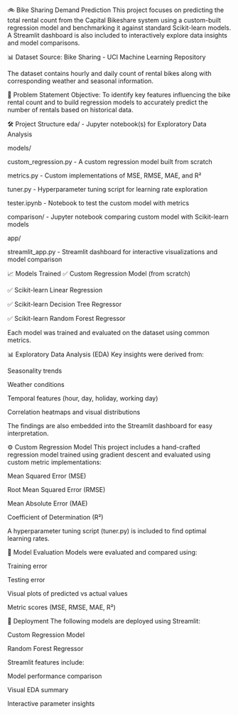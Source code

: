 🚲 Bike Sharing Demand Prediction
This project focuses on predicting the total rental count from the Capital Bikeshare system using a custom-built regression model and benchmarking it against standard Scikit-learn models. A Streamlit dashboard is also included to interactively explore data insights and model comparisons.

📊 Dataset
Source: Bike Sharing - UCI Machine Learning Repository

The dataset contains hourly and daily count of rental bikes along with corresponding weather and seasonal information.

📌 Problem Statement
Objective:
To identify key features influencing the bike rental count and to build regression models to accurately predict the number of rentals based on historical data.

🛠️ Project Structure
eda/ - Jupyter notebook(s) for Exploratory Data Analysis

models/

custom_regression.py - A custom regression model built from scratch

metrics.py - Custom implementations of MSE, RMSE, MAE, and R²

tuner.py - Hyperparameter tuning script for learning rate exploration

tester.ipynb - Notebook to test the custom model with metrics

comparison/ - Jupyter notebook comparing custom model with Scikit-learn models

app/

streamlit_app.py - Streamlit dashboard for interactive visualizations and model comparison

📈 Models Trained
✅ Custom Regression Model (from scratch)

✅ Scikit-learn Linear Regression

✅ Scikit-learn Decision Tree Regressor

✅ Scikit-learn Random Forest Regressor

Each model was trained and evaluated on the dataset using common metrics.

📊 Exploratory Data Analysis (EDA)
Key insights were derived from:

Seasonality trends

Weather conditions

Temporal features (hour, day, holiday, working day)

Correlation heatmaps and visual distributions

The findings are also embedded into the Streamlit dashboard for easy interpretation.

⚙️ Custom Regression Model
This project includes a hand-crafted regression model trained using gradient descent and evaluated using custom metric implementations:

Mean Squared Error (MSE)

Root Mean Squared Error (RMSE)

Mean Absolute Error (MAE)

Coefficient of Determination (R²)

A hyperparameter tuning script (tuner.py) is included to find optimal learning rates.

🧪 Model Evaluation
Models were evaluated and compared using:

Training error

Testing error

Visual plots of predicted vs actual values

Metric scores (MSE, RMSE, MAE, R²)

🚀 Deployment
The following models are deployed using Streamlit:

Custom Regression Model

Random Forest Regressor

Streamlit features include:

Model performance comparison

Visual EDA summary

Interactive parameter insights

